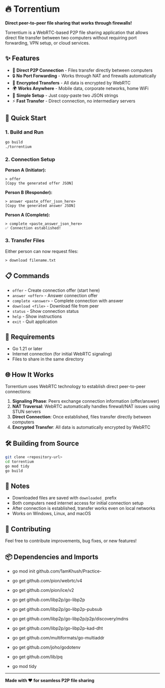 # 🔥 Torrentium

**Direct peer-to-peer file sharing that works through firewalls!**

Torrentium is a WebRTC-based P2P file sharing application that allows direct file transfer between two computers without requiring port forwarding, VPN setup, or cloud services.

## ✨ Features

- 🚀 **Direct P2P Connection** - Files transfer directly between computers
- 🔒 **No Port Forwarding** - Works through NAT and firewalls automatically
- 🔐 **Encrypted Transfers** - All data is encrypted by WebRTC
- 🌍 **Works Anywhere** - Mobile data, corporate networks, home WiFi
- 📱 **Simple Setup** - Just copy-paste two JSON strings
- ⚡ **Fast Transfer** - Direct connection, no intermediary servers

## 🚀 Quick Start

### 1. Build and Run
```bash
go build
./torrentium
```

### 2. Connection Setup
**Person A (Initiator):**
```
> offer
[Copy the generated offer JSON]
```

**Person B (Responder):**
```
> answer <paste_offer_json_here>
[Copy the generated answer JSON]
```

**Person A (Complete):**
```
> complete <paste_answer_json_here>
✅ Connection established!
```

### 3. Transfer Files
Either person can now request files:
```
> download filename.txt
```

## 📋 Commands

- `offer` - Create connection offer (start here)
- `answer <offer>` - Answer connection offer
- `complete <answer>` - Complete connection with answer
- `download <file>` - Download file from peer
- `status` - Show connection status
- `help` - Show instructions
- `exit` - Quit application

## 🔧 Requirements

- Go 1.21 or later
- Internet connection (for initial WebRTC signaling)
- Files to share in the same directory

## 🌐 How It Works

Torrentium uses WebRTC technology to establish direct peer-to-peer connections:

1. **Signaling Phase**: Peers exchange connection information (offer/answer)
2. **NAT Traversal**: WebRTC automatically handles firewall/NAT issues using STUN servers
3. **Direct Connection**: Once established, files transfer directly between computers
4. **Encrypted Transfer**: All data is automatically encrypted by WebRTC

## 🛠️ Building from Source

```bash
git clone <repository-url>
cd torrentium
go mod tidy
go build
```

## 📝 Notes

- Downloaded files are saved with `downloaded_` prefix
- Both computers need internet access for initial connection setup
- After connection is established, transfer works even on local networks
- Works on Windows, Linux, and macOS

## 🤝 Contributing

Feel free to contribute improvements, bug fixes, or new features!

## 📦 Dependencies and Imports

- go mod init github.com/1amKhush/Practice-
- go get github.com/pion/webrtc/v4
- go get github.com/pion/ice/v2
- go get github.com/libp2p/go-libp2p
- go get github.com/libp2p/go-libp2p-pubsub
- go get github.com/libp2p/go-libp2p/p2p/discovery/mdns
- go get github.com/libp2p/go-libp2p-kad-dht
- go get github.com/multiformats/go-multiaddr
- go get github.com/joho/godotenv
- go get github.com/lib/pq


- go mod tidy


---

**Made with ❤️ for seamless P2P file sharing**
